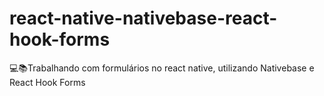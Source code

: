 # react-native-nativebase-react-hook-forms
💻📚Trabalhando com formulários no react native, utilizando Nativebase e React Hook Forms
